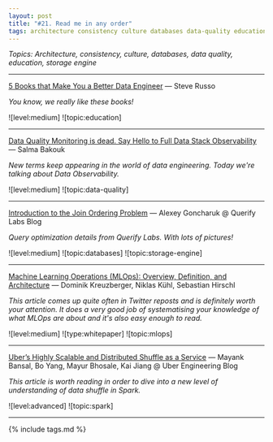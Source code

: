 ```yaml
---
layout: post
title: "#21. Read me in any order"
tags: architecture consistency culture databases data-quality education storage-engine
---
```


*Topics: Architecture, consistency, culture, databases, data quality, education, storage engine*

<!--cut-->

---

[5 Books that Make You a Better Data Engineer](https://medium.com/@sjrusso/5-books-that-make-you-a-better-data-engineer-5c8c9b24aff8) — Steve Russo

*You know, we really like these books!*

![level:medium] ![topic:education]

---

[Data Quality Monitoring is dead. Say Hello to Full Data Stack Observability](https://medium.com/@salmabakouk/data-quality-monitoring-is-dead-say-hello-to-full-data-stack-observability-f73cac27ea52) — Salma Bakouk

*New terms keep appearing in the world of data engineering. Today we're talking about Data Observability.*

![level:medium] ![topic:data-quality]

---

[Introduction to the Join Ordering Problem](https://www.querifylabs.com/blog/introduction-to-the-join-ordering-problem) — Alexey Goncharuk @ Querify Labs Blog

*Query optimization details from Querify Labs. With lots of pictures!*

![level:medium] ![topic:databases] ![topic:storage-engine]

---

[Machine Learning Operations (MLOps): Overview, Definition, and Architecture](https://arxiv.org/pdf/2205.02302.pdf) — Dominik Kreuzberger, Niklas Kühl, Sebastian Hirschl

*This article comes up quite often in Twitter reposts and is definitely worth your attention. It does a very good job of systematising your knowledge of what MLOps are about and it's also easy enough to read.*

![level:medium] ![type:whitepaper] ![topic:mlops]

---

[Uber’s Highly Scalable and Distributed Shuffle as a Service](https://eng.uber.com/ubers-highly-scalable-and-distributed-shuffle-as-a-service/) — Mayank Bansal, Bo Yang, Mayur Bhosale, Kai Jiang @ Uber Engineering Blog

*This article is worth reading in order to dive into a new level of understanding of data shuffle in Spark.*

![level:advanced] ![topic:spark]

---

{% include tags.md %}
